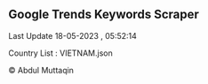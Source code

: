

## Google Trends Keywords Scraper 
 
Last Update 18-05-2023 , 05:52:14

Country List :
VIETNAM.json



© Abdul Muttaqin 

